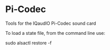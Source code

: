 # Pi-Codec
Tools for the IQaudIO Pi-Codec sound card

To load a state file, from the command line use:

sudo alsactl restore -f <filename>
  
